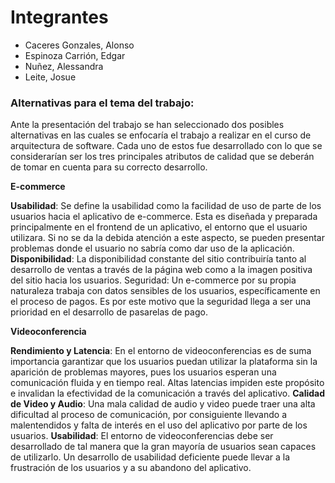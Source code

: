 # Integrantes

- Caceres Gonzales, Alonso
- Espinoza Carrión, Edgar
- Nuñez, Alessandra
- Leite, Josue

### Alternativas para el tema del trabajo:

Ante la presentación del trabajo se han seleccionado dos posibles alternativas en las cuales se enfocaría el trabajo a realizar en el curso de arquitectura de software. Cada uno de estos fue desarrollado con lo que se considerarían ser los tres principales atributos de calidad que se deberán de tomar en cuenta para su correcto desarrollo.

**E-commerce**

__Usabilidad__: Se define la usabilidad como la facilidad de uso de parte de los usuarios hacia el aplicativo de e-commerce. Esta es diseñada y preparada principalmente en el frontend de un aplicativo, el entorno que el usuario utilizara. Si no se da la debida atención a este aspecto, se pueden presentar problemas donde el usuario no sabría como dar uso de la aplicación.
__Disponibilidad__: La disponibilidad constante del sitio contribuiría tanto al desarrollo de ventas a través de la página web como a la imagen positiva del sitio hacia los usuarios.
Seguridad: Un e-commerce por su propia naturaleza trabaja con datos sensibles de los usuarios, específicamente en el proceso de pagos. Es por este motivo que la seguridad llega a ser una prioridad en el desarrollo de pasarelas de pago.

**Videoconferencia**

__Rendimiento y Latencia__: En el entorno de videoconferencias es de suma importancia garantizar que los usuarios puedan utilizar la plataforma sin la aparición de problemas mayores, pues los usuarios esperan una comunicación fluida y en tiempo real. Altas latencias impiden este propósito e invalidan la efectividad de la comunicación a través del aplicativo.
__Calidad de Video y Audio__: Una mala calidad de audio y video puede traer una alta dificultad al proceso de comunicación, por consiguiente llevando a malentendidos y falta de interés en el uso del aplicativo por parte de los usuarios.
__Usabilidad__: El entorno de videoconferencias debe ser desarrollado de tal manera que la gran mayoría de usuarios sean capaces de utilizarlo. Un desarrollo de usabilidad deficiente puede llevar a la frustración de los usuarios y a su abandono del aplicativo.

